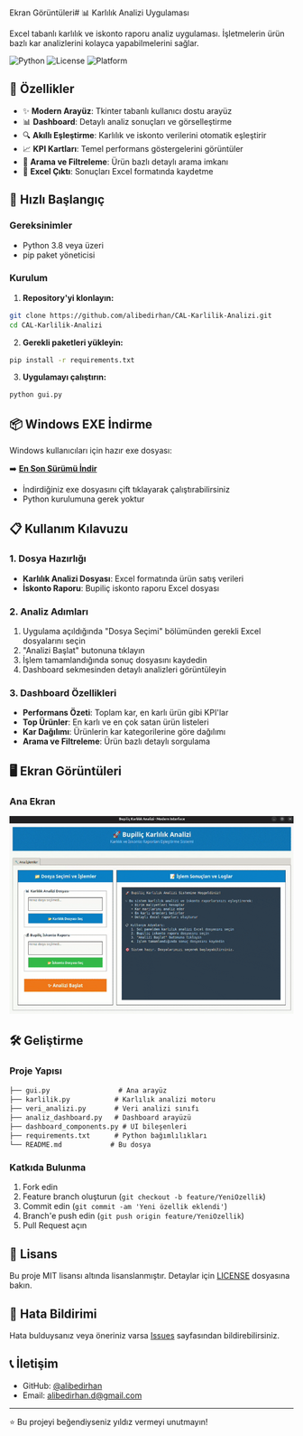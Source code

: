  Ekran Görüntüleri# 📊 Karlılık Analizi Uygulaması

Excel tabanlı karlılık ve iskonto raporu analiz uygulaması. İşletmelerin ürün bazlı kar analizlerini kolayca yapabilmelerini sağlar.

![Python](https://img.shields.io/badge/Python-3.8+-blue.svg)
![License](https://img.shields.io/badge/License-MIT-green.svg)
![Platform](https://img.shields.io/badge/Platform-Windows%20%7C%20Linux-lightgrey.svg)

## 🎯 Özellikler

- ✨ **Modern Arayüz**: Tkinter tabanlı kullanıcı dostu arayüz
- 📊 **Dashboard**: Detaylı analiz sonuçları ve görselleştirme
- 🔍 **Akıllı Eşleştirme**: Karlılık ve iskonto verilerini otomatik eşleştirir
- 📈 **KPI Kartları**: Temel performans göstergelerini görüntüler
- 🔎 **Arama ve Filtreleme**: Ürün bazlı detaylı arama imkanı
- 📑 **Excel Çıktı**: Sonuçları Excel formatında kaydetme

## 🚀 Hızlı Başlangıç

### Gereksinimler

- Python 3.8 veya üzeri
- pip paket yöneticisi

### Kurulum

1. **Repository'yi klonlayın:**
```bash
git clone https://github.com/alibedirhan/CAL-Karlilik-Analizi.git
cd CAL-Karlilik-Analizi
```

2. **Gerekli paketleri yükleyin:**
```bash
pip install -r requirements.txt
```

3. **Uygulamayı çalıştırın:**
```bash
python gui.py
```

## 📦 Windows EXE İndirme

Windows kullanıcıları için hazır exe dosyası:

➡️ **[En Son Sürümü İndir](https://github.com/alibedirhan/CAL-Karlilik-Analizi/releases/latest)**

- İndirdiğiniz exe dosyasını çift tıklayarak çalıştırabilirsiniz
- Python kurulumuna gerek yoktur

## 📋 Kullanım Kılavuzu

### 1. Dosya Hazırlığı
- **Karlılık Analizi Dosyası**: Excel formatında ürün satış verileri
- **İskonto Raporu**: Bupiliç iskonto raporu Excel dosyası

### 2. Analiz Adımları
1. Uygulama açıldığında "Dosya Seçimi" bölümünden gerekli Excel dosyalarını seçin
2. "Analizi Başlat" butonuna tıklayın
3. İşlem tamamlandığında sonuç dosyasını kaydedin
4. Dashboard sekmesinden detaylı analizleri görüntüleyin

### 3. Dashboard Özellikleri
- **Performans Özeti**: Toplam kar, en karlı ürün gibi KPI'lar
- **Top Ürünler**: En karlı ve en çok satan ürün listeleri
- **Kar Dağılımı**: Ürünlerin kar kategorilerine göre dağılımı
- **Arama ve Filtreleme**: Ürün bazlı detaylı sorgulama

## 🖥️ Ekran Görüntüleri

### Ana Ekran
![Ana Ekran](docs/gifs/karlilik.gif)

## 🛠️ Geliştirme

### Proje Yapısı
```
├── gui.py                 # Ana arayüz
├── karlilik.py           # Karlılık analizi motoru
├── veri_analizi.py       # Veri analizi sınıfı
├── analiz_dashboard.py   # Dashboard arayüzü
├── dashboard_components.py # UI bileşenleri
├── requirements.txt      # Python bağımlılıkları
└── README.md            # Bu dosya
```

### Katkıda Bulunma
1. Fork edin
2. Feature branch oluşturun (`git checkout -b feature/YeniOzellik`)
3. Commit edin (`git commit -am 'Yeni özellik eklendi'`)
4. Branch'e push edin (`git push origin feature/YeniOzellik`)
5. Pull Request açın

## 📄 Lisans

Bu proje MIT lisansı altında lisanslanmıştır. Detaylar için [LICENSE](LICENSE) dosyasına bakın.

## 🐛 Hata Bildirimi

Hata bulduysanız veya öneriniz varsa [Issues](https://github.com/alibedirhan/CAL-Karlilik-Analizi/issues) sayfasından bildirebilirsiniz.

## 📞 İletişim

- GitHub: [@alibedirhan](https://github.com/alibedirhan)
- Email: alibedirhan.d@gmail.com

---

⭐ Bu projeyi beğendiyseniz yıldız vermeyi unutmayın!

